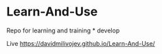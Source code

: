 # Learn-And-Use
Repo for learning and training  * develop

Live
https://davidmilivojev.github.io/Learn-And-Use/
